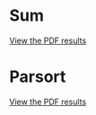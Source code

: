 # Sum

[View the PDF results](./sum/sum.pdf)

# Parsort

[View the PDF results](./parsort/results.pdf)
